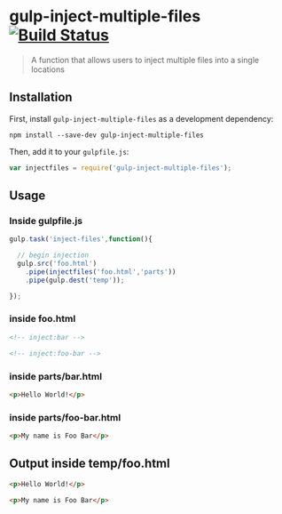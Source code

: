 # gulp-inject-multiple-files [![Build Status](https://travis-ci.org/Kylar101/gulp-inject-multiple-files.svg?branch=master)](https://travis-ci.org/Kylar101/gulp-inject-multiple-files)
> A function that allows users to inject multiple files into a single locations

## Installation

First, install `gulp-inject-multiple-files` as a development dependency:

```shell
npm install --save-dev gulp-inject-multiple-files
```

Then, add it to your `gulpfile.js`:

```javascript
var injectfiles = require('gulp-inject-multiple-files');
```

## Usage

### Inside gulpfile.js

```javascript
gulp.task('inject-files',function(){

  // begin injection
  gulp.src('foo.html')
    .pipe(injectfiles('foo.html','parts'))
    .pipe(gulp.dest('temp'));

});
```

### inside foo.html

```html
<!-- inject:bar -->

<!-- inject:foo-bar -->
```

### inside parts/bar.html

```html
<p>Hello World!</p>
```

### inside parts/foo-bar.html

```html
<p>My name is Foo Bar</p>
```

## Output inside temp/foo.html

```html
<p>Hello World!</p>

<p>My name is Foo Bar</p>
```

[npm-url]: https://www.npmjs.com/package/gulp-inject-multiple-files
